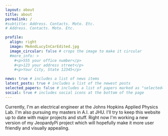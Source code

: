 ```yaml
---
layout: about
title: about
permalink: /
#subtitle: Address. Contacts. Moto. Etc.
# Address. Contacts. Moto. Etc.

profile:
  align: right
  image: MeAndLucyInCarEdited.jpg
  image_circular: false # crops the image to make it circular
  #more_info: >
    #<p>555 your office number</p>
    #<p>123 your address street</p>
    #<p>Your City, State 12345</p>

news: true # includes a list of news items
latest_posts: true # includes a list of the newest posts
selected_papers: false # includes a list of papers marked as "selected={true}"
social: true # includes social icons at the bottom of the page
---
```


Currently, I'm an electrical engineer at the Johns Hopkins Applied Physics Lab. I'm also pursuing my masters in A.I. at JHU. I'll try to keep this website up to date with major projects and stuff. Right now I'm working a new version of my JeopardyPi project which will hopefully make it more user friendly and visually appealing.